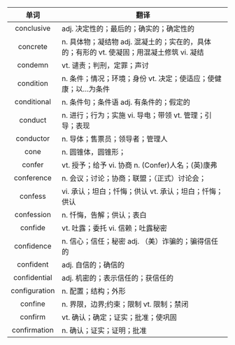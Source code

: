 |单词|翻译  |
|:--:|--| 
|	conclusive  		|		adj. 决定性的；最后的；确实的；确定性的	|		
|	concrete  		|		n. 具体物；凝结物 adj. 混凝土的；实在的，具体的；有形的 vt. 使凝固；用混凝土修筑 vi. 凝结	|		
|	condemn  		|		vt. 谴责；判刑，定罪；声讨	|		
|	condition  		|		n. 条件；情况；环境；身份 vt. 决定；使适应；使健康；以…为条件	|		
|	conditional  		|		n. 条件句；条件语 adj. 有条件的；假定的	|		
|	conduct  		|		n. 进行；行为；实施 vi. 导电；带领 vt. 管理；引导；表现	|		
|	conductor  		|		n. 导体；售票员；领导者；管理人	|		
|	cone  		|		n. 圆锥体，圆锥形；	|		
|	confer  		|		vt. 授予；给予 vi. 协商 n. (Confer)人名；(英)康弗	|		
|	conference  		|		n. 会议；讨论；协商；联盟；（正式）讨论会；	|		
|	confess  		|		vi. 承认；坦白；忏悔；供认 vt. 承认；坦白；忏悔；供认	|		
|	confession  		|		n. 忏悔，告解；供认；表白	|		
|	confide  		|		vt. 吐露；委托 vi. 信赖；吐露秘密	|		
|	confidence  		|		n. 信心；信任；秘密 adj. （美）诈骗的；骗得信任的	|		
|	confident  		|		adj. 自信的；确信的	|		
|	confidential  		|		adj. 机密的；表示信任的；获信任的	|		
|	configuration  		|		n. 配置；结构；外形	|		
|	confine  		|		n. 界限，边界;约束；限制 vt. 限制；禁闭	|		
|	confirm  		|		vt. 确认；确定；证实；批准；使巩固	|		
|	confirmation  		|		n. 确认；证实；证明；批准	|		
